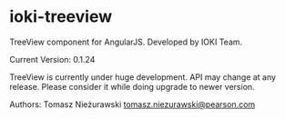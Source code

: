 ioki-treeview
=============

TreeView component for AngularJS. Developed by IOKI Team.

Current Version: 0.1.24

TreeView is currently under huge development. API may change at any release. Please consider it while doing upgrade to newer version.

Authors:
Tomasz Nieżurawski <tomasz.niezurawski@pearson.com>